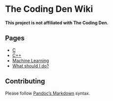 The Coding Den Wiki
===================

**This project is not affiliated with The Coding Den.**

Pages
-----

* [C](c.md)
* [C++](cpp.md)
* [Machine Learning](machine-learning.md)
* [What should I do?](wsid.md)

Contributing
------------

Please follow [Pandoc’s Markdown](https://pandoc.org/MANUAL.html#pandocs-markdown) syntax.
